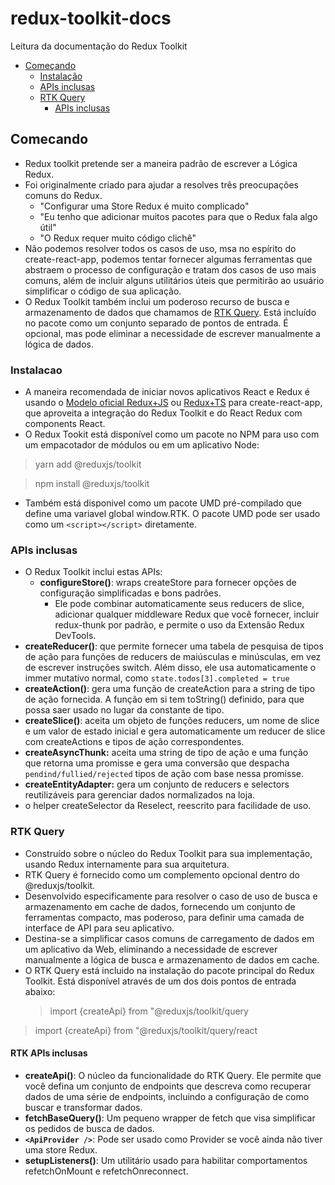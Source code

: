 # redux-toolkit-docs

Leitura da documentação do Redux Toolkit

- [Começando](#comecando)
  - [Instalação](#instalacao)
  - [APIs inclusas](#apis-inclusas)
  - [RTK Query](#rtk-query)
    - [APIs inclusas](#rtk-apis-inclusas)

## Comecando

- Redux toolkit pretende ser a maneira padrão de escrever a Lógica Redux.
- Foi originalmente criado para ajudar a resolves três preocupações comuns do Redux.
  - "Configurar uma Store Redux é muito complicado"
  - "Eu tenho que adicionar muitos pacotes para que o Redux fala algo útil"
  - "O Redux requer muito código clichê"
- Não podemos resolver todos os casos de uso, msa no espírito do create-react-app, podemos tentar fornecer algumas ferramentas que abstraem o processo de configuração e tratam dos casos de uso mais comuns, além de incluir alguns utilitários úteis que permitirão ao usuário simplificar o código de sua aplicação.
- O Redux Toolkit também inclui um poderoso recurso de busca e armazenamento de dados que chamamos de [RTK Query](https://redux-toolkit.js.org/introduction/getting-started#rtk-query). Está incluído no pacote como um conjunto separado de pontos de entrada. É opcional, mas pode eliminar a necessidade de escrever manualmente a lógica de dados.

### Instalacao

- A maneira recomendada de iniciar novos aplicativos React e Redux é usando o [Modelo oficial Redux+JS](https://github.com/reduxjs/cra-template-redux) ou [Redux+TS](https://github.com/reduxjs/cra-template-redux-typescript) para create-react-app, que aproveita a integração do Redux Toolkit e do React Redux com components React.
- O Redux Tookit está disponível como um pacote no NPM para uso com um empacotador de módulos ou em um aplicativo Node:

> yarn add @reduxjs/toolkit

> npm install @reduxjs/toolkit

- Também está disponivel como um pacote UMD pré-compilado que define uma variavel global window.RTK. O pacote UMD pode ser usado como um `<script></script>` diretamente.

### APIs inclusas

- O Redux Toolkit inclui estas APIs:
  - **configureStore()**: wraps createStore para fornecer opções de configuração simplificadas e bons padrôes.
    - Ele pode combinar automaticamente seus reducers de slice, adicionar qualquer middleware Redux que você fornecer, incluir redux-thunk por padrão, e permite o uso da Extensão Redux DevTools.
- **createReducer()**: que permite fornecer uma tabela de pesquisa de tipos de ação para funções de reducers de maiúsculas e minúsculas, em vez de escrever instruções switch. Além disso, ele usa automaticamente o immer mutativo normal, como `state.todos[3].completed = true`
- **createAction()**: gera uma função de createAction para a string de tipo de ação fornecida. A função em si tem toString() definido, para que possa saer usado no lugar da constante de tipo.
- **createSlice()**: aceita um objeto de funções reducers, um nome de slice e um valor de estado inicial e gera automaticamente um reducer de slice com createActions e tipos de ação correspondentes.
- **createAsyncThunk:** aceita uma string de tipo de ação e uma função que retorna uma promisse e gera uma conversão que despacha `pendind/fullied/rejected` tipos de ação com base nessa promisse.
- **createEntityAdapter:** gera um conjunto de reducers e selectors reutilizáveis para gerenciar dados normalizados na loja.
- o helper createSelector da Reselect, reescrito para facilidade de uso.

### RTK Query

- Construído sobre o núcleo do Redux Toolkit para sua implementação, usando Redux internamente para sua arquitetura.
- RTK Query é fornecido como um complemento opcional dentro do @reduxjs/toolkit.
- Desenvolvido especificamente para resolver o caso de uso de busca e armazenamento em cache de dados, fornecendo um conjunto de ferramentas compacto, mas poderoso, para definir uma camada de interface de API para seu aplicativo.
- Destina-se a simplificar casos comuns de carregamento de dados em um aplicativo da Web, eliminando a necessidade de escrever manualmente a lógica de busca e armazenamento de dados em cache.
- O RTK Query está incluido na instalação do pacote principal do Redux Toolkit. Está disponível através de um dos dois pontos de entrada abaixo:
  > import {createApi} from "@reduxjs/toolkit/query

> import {createApi} from "@reduxjs/toolkit/query/react

#### RTK APIs inclusas

- **createApi()**: O núcleo da funcionalidade do RTK Query. Ele permite que você defina um conjunto de endpoints que descreva como recuperar dados de uma série de endpoints, incluindo a configuração de como buscar e transformar dados.
- **fetchBaseQuery()**: Um pequeno wrapper de fetch que visa simplificar os pedidos de busca de dados.
- **`<ApiProvider />`**: Pode ser usado como Provider se você ainda não tiver uma store Redux.
- **setupListeners()**: Um utilitário usado para habilitar comportamentos refetchOnMount e refetchOnreconnect.
